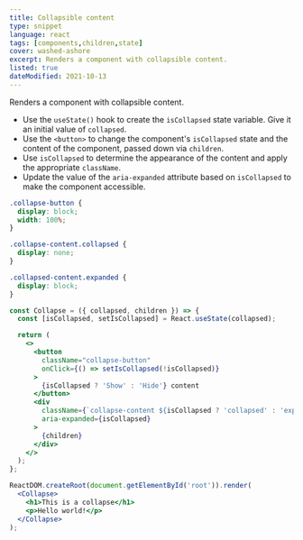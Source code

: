 ```yaml
---
title: Collapsible content
type: snippet
language: react
tags: [components,children,state]
cover: washed-ashore
excerpt: Renders a component with collapsible content.
listed: true
dateModified: 2021-10-13
---
```


Renders a component with collapsible content.

- Use the `useState()` hook to create the `isCollapsed` state variable. Give it an initial value of `collapsed`.
- Use the `<button>` to change the component's `isCollapsed` state and the content of the component, passed down via `children`.
- Use `isCollapsed` to determine the appearance of the content and apply the appropriate `className`.
- Update the value of the `aria-expanded` attribute based on `isCollapsed` to make the component accessible.

```css
.collapse-button {
  display: block;
  width: 100%;
}

.collapse-content.collapsed {
  display: none;
}

.collapsed-content.expanded {
  display: block;
}
```

```jsx
const Collapse = ({ collapsed, children }) => {
  const [isCollapsed, setIsCollapsed] = React.useState(collapsed);

  return (
    <>
      <button
        className="collapse-button"
        onClick={() => setIsCollapsed(!isCollapsed)}
      >
        {isCollapsed ? 'Show' : 'Hide'} content
      </button>
      <div
        className={`collapse-content ${isCollapsed ? 'collapsed' : 'expanded'}`}
        aria-expanded={isCollapsed}
      >
        {children}
      </div>
    </>
  );
};

ReactDOM.createRoot(document.getElementById('root')).render(
  <Collapse>
    <h1>This is a collapse</h1>
    <p>Hello world!</p>
  </Collapse>
);
```
